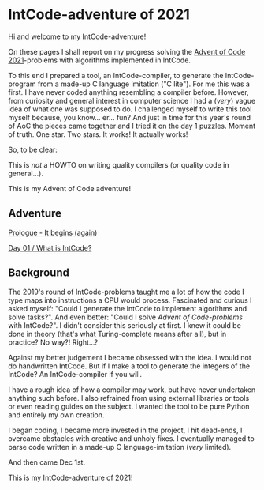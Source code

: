 # IntCode-adventure of 2021
Hi and welcome to my IntCode-adventure!

On these pages I shall report on my progress solving the [Advent of Code 2021](https://adventofcode.com/2021)-problems with algorithms implemented in IntCode.

To this end I prepared a tool, an IntCode-compiler, to generate the IntCode-program from a made-up C language imitation ("C lite"). For me this was a first. I have never coded anything resembling a compiler before. However, from curiosity and general interest in computer science I had a (*very*) vague idea of what one was supposed to do. I challenged myself to write this tool myself because, you know... er... fun? And just in time for this year's round of AoC the pieces came together and I tried it on the day 1 puzzles. Moment of truth. One star. Two stars. It works! It actually works!

So, to be clear:

This is *not* a HOWTO on writing quality compilers (or quality code in general...).

This is my Advent of Code adventure!

## Adventure
[Prologue - It begins (again)](prologue.md)

[Day 01 / What is IntCode?](day01.md)



## Background


The 2019's round of IntCode-problems taught me a lot of how the code I type maps into instructions a CPU would process. Fascinated and curious I asked myself: "Could I generate the IntCode to implement algorithms and solve tasks?". And even better: "Could I solve *Advent of Code-problems* with IntCode?". I didn't consider this seriously at first. I knew it could be done in theory (that's what Turing-complete means after all), but in practice? No way?! Right...?

Against my better judgement I became obsessed with the idea. I would not do handwritten IntCode. But if I make a tool to generate the integers of the IntCode? An IntCode-compiler if you will.

I have a rough idea of how a compiler may work, but have never undertaken anything such before. I also refrained from using external libraries or tools or even reading guides on the subject. I wanted the tool to be pure Python and entirely my own creation. 

I began coding, I became more invested in the project, I hit dead-ends, I overcame obstacles with creative and unholy fixes. I eventually managed to parse code written in a made-up C language-imitation (*very* limited).

And then came Dec 1st. 

This is my IntCode-adventure of 2021!


